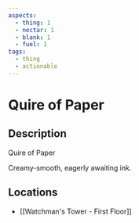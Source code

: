 ```yaml
---
aspects:
  - thing: 1
  - nectar: 1
  - blank: 1
  - fuel: 1
tags:
  - thing
  - actionable
---
```


# Quire of Paper

## Description
Quire of Paper

Creamy-smooth, eagerly awaiting ink.
## Locations
- [[Watchman's Tower - First Floor]]